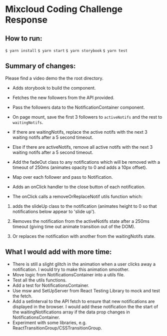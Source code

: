 # Mixcloud Coding Challenge Response

## How to run:

`$ yarn install`
`$ yarn start`
`$ yarn storybook`
`$ yarn test`


## Summary of changes:

Please find a video demo the the root directory. 

- Adds storybook to build the component.
- Fetches the new followers from the API provided. 
- Pass the followers data to the NotificationContainer component. 

- On page mount, save the first 3 followers to `activeNotifs` and the rest to `waitingNotifs`.

- If there are waitingNotifs, replace the active notifs with the next 3 waiting notifs after a 5 second timeout. 
- Else if there are activeNotifs, remove all active notifs with the next 3 waiting notifs after a 5 second timeout. 
- Add the fadeOut class to any notifications which will be removed with a timeout of 250ms (animates opacity to 0 and adds a 10px offset). 

- Map over each follower and pass to Notification.

- Adds an onClick handler to the close button of each notification.

- The onClick calls a removeOrReplaceNotif utils function which:
1. adds the slideUp class to the notification (animates height to 0 so that notifications below appear to 'slide up').

2. Removes the notification from the activeNotifs state after a 250ms timeout (giving time out animate transition out of the DOM).

2. Or replaces the notification with another from the waitingNotifs state.


## What I would add with more time:

- There is still a slight glitch in the animation when a user clicks away a notification. I would try to make this animation smoother. 
- Move logic from NotificationsContainer into a utils file.
- Test all the utils functions. 
- Add a test for NotificationsContainer. 
- Use msw and SetUpServer from React Testing Library to mock and test the fetch. 
- Add a setInterval to the API fetch to ensure that new notifications are displayed in the browser. I would add these notification the the start of the waitingNotifications array if the data prop changes in NotificationsContainer. 
- Experiment with some libraries, e.g. ReactTransitionGroup/CSSTransitionGroup. 

